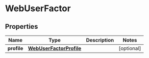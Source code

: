 

# WebUserFactor


## Properties

| Name | Type | Description | Notes |
|------------ | ------------- | ------------- | -------------|
|**profile** | [**WebUserFactorProfile**](WebUserFactorProfile.md) |  |  [optional] |



